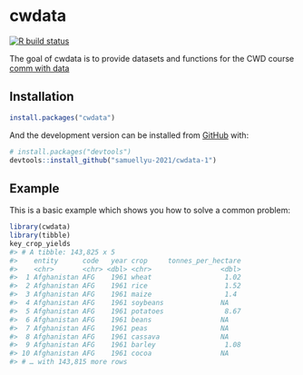 
<!-- README.md is generated from README.Rmd. Please edit that file -->

# cwdata

<!-- badges: start -->

[![R build
status](https://github.com/samuellyu-2021/cwdata-1/workflows/R-CMD-check/badge.svg)](https://github.com/samuellyu-2021/cwdata-1/actions)
<!-- badges: end -->

The goal of cwdata is to provide datasets and functions for the CWD
course [comm with
data](https://cwd.numbat.space)

## Installation

<!-- You can install the released version of cwdata from [CRAN](https://CRAN.R-project.org) with: -->

``` r
install.packages("cwdata")
```

And the development version can be installed from
[GitHub](https://github.com/) with:

``` r
# install.packages("devtools")
devtools::install_github("samuellyu-2021/cwdata-1")
```

## Example

This is a basic example which shows you how to solve a common problem:

``` r
library(cwdata)
library(tibble)
key_crop_yields
#> # A tibble: 143,825 x 5
#>    entity      code   year crop     tonnes_per_hectare
#>    <chr>       <chr> <dbl> <chr>                 <dbl>
#>  1 Afghanistan AFG    1961 wheat                  1.02
#>  2 Afghanistan AFG    1961 rice                   1.52
#>  3 Afghanistan AFG    1961 maize                  1.4 
#>  4 Afghanistan AFG    1961 soybeans              NA   
#>  5 Afghanistan AFG    1961 potatoes               8.67
#>  6 Afghanistan AFG    1961 beans                 NA   
#>  7 Afghanistan AFG    1961 peas                  NA   
#>  8 Afghanistan AFG    1961 cassava               NA   
#>  9 Afghanistan AFG    1961 barley                 1.08
#> 10 Afghanistan AFG    1961 cocoa                 NA   
#> # … with 143,815 more rows
```
